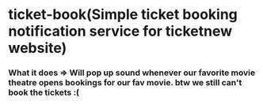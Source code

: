 # ticket-book(Simple ticket booking notification service for ticketnew website)

### What it does => Will pop up sound whenever our favorite movie theatre opens bookings for our fav movie. btw we still can't book the tickets :(
